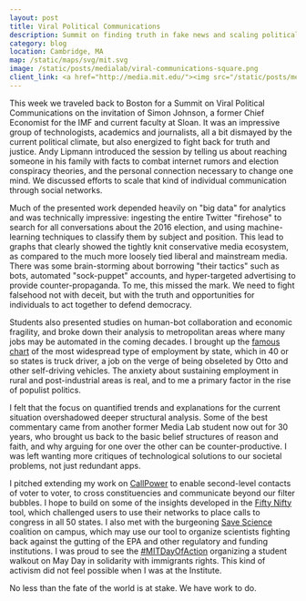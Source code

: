 ```yaml
---
layout: post
title: Viral Political Communications
description: Summit on finding truth in fake news and scaling political action in a new era
category: blog
location: Cambridge, MA
map: /static/maps/svg/mit.svg
image: /static/posts/medialab/viral-communications-square.png
client_link: <a href="http://media.mit.edu/"><img src="/static/posts/medialab/viral-communications.png" alt="MIT Media Lab"></a>
---
```


This week we traveled back to Boston for a Summit on Viral Political Communications on the invitation of Simon Johnson, a former Chief Economist for the IMF and current faculty at Sloan. It was an impressive group of technologists, academics and journalists, all a bit dismayed by the current political climate, but also energized to fight back for truth and justice. Andy Lipmann introduced the session by telling us about reaching someone in his family with facts to combat internet rumors and election conspiracy theories, and the personal connection necessary to change one mind. We discussed efforts to scale that kind of individual communication through social networks. 

Much of the presented work depended heavily on "big data" for analytics and was technically impressive: ingesting the entire Twitter "firehose" to search for all conversations about the 2016 election, and using machine-learning techniques to classify them by subject and position. This lead to graphs that clearly showed the tightly knit conservative media ecosystem, as compared to the much more loosely tied liberal and mainstream media. There was some brain-storming about borrowing "their tactics" such as bots, automated "sock-puppet" accounts, and hyper-targeted advertising to provide counter-propaganda. To me, this missed the mark. We need to fight falsehood not with deceit, but with the truth and opportunities for individuals to act together to defend democracy.

Students also presented studies on human-bot collaboration and economic fragility, and broke down their analysis to metropolitan areas where many jobs may be automated in the coming decades. I brought up the [famous chart](http://www.npr.org/sections/money/2015/02/05/382664837/map-the-most-common-job-in-every-state) of the most widespread type of employment by state, which in 40 or so states is truck driver, a job on the verge of being obseleted by Otto and other self-driving vehicles. The anxiety about sustaining employment in rural and post-industrial areas is real, and to me a primary factor in the rise of populist politics.

I felt that the focus on quantified trends and explanations for the current situation overshadowed deeper structural analysis. Some of the best commentary came from another former Media Lab student now out for 30 years, who brought us back to the basic belief structures of reason and faith, and why arguing for one over the other can be counter-productive. I was left wanting more critiques of technological solutions to our societal problems, not just redundant apps.

I pitched extending my work on [CallPower](/mission/callpower-update) to enable second-level contacts of voter to voter, to cross constituencies and communicate beyond our filter bubbles. I hope to build on some of the insights developed in the [Fifty Nifty](http://fiftynifty.org) tool, which challenged users to use their networks to place calls to congress in all 50 states. I also met with the burgeoning [Save Science](http://save-science.org) coalition on campus, which may use our tool to organize scientists fighting back against the gutting of the EPA and other regulatory and funding institutions. I was proud to see the [#MITDayOfAction](https://www.dayofaction.mit.edu) organizing a student walkout on May Day in solidarity with immigrants rights. This kind of activism did not feel possible when I was at the Institute.

No less than the fate of the world is at stake. We have work to do.